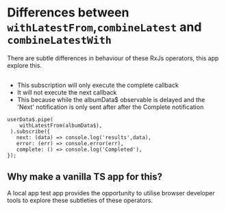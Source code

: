 # Differences between `withLatestFrom`,`combineLatest` and `combineLatestWith`

There are subtle differences in behaviour of these RxJs operators, this app explore this.

## 

- This subscription will only execute the complete callback
- It will not execute the next callback
- This because while the albumData$ observable is delayed and the 'Next' notification is only sent after after the Complete notification 

```
userData$.pipe(
    withLatestFrom(albumData$),
 ).subscribe({
   next: (data) => console.log('results',data),
   error: (err) => console.error(err),
   complete: () => console.log('Completed'),
});
```


## Why make a vanilla TS app for this?

A local app test app provides the opportunity to utilise browser developer tools to explore these subtleties of these operators.
